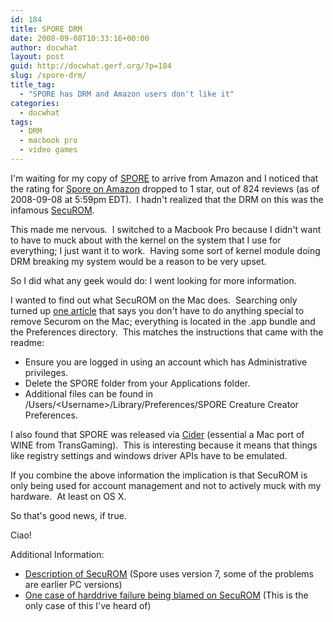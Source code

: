 ```yaml
---
id: 184
title: SPORE DRM
date: 2008-09-08T10:33:16+00:00
author: docwhat
layout: post
guid: http://docwhat.gerf.org/?p=184
slug: /spore-drm/
title_tag:
  - "SPORE has DRM and Amazon users don't like it"
categories:
  - docwhat
tags:
  - DRM
  - macbook pro
  - video games
---
```

I'm waiting for my copy of <a href="http://www.spore.com/">SPORE</a> to arrive from Amazon and I noticed that the rating for <a name="evtst|a|B000FKBCX4" href="http://www.amazon.com/Electronic-Arts-15352-Spore/dp/B000FKBCX4%3FSubscriptionId%3D02E5W5871AJF7PMMMS82%26tag%3Dws%26linkCode%3Dxm2%26camp%3D2025%26creative%3D165953%26creativeASIN%3DB000FKBCX4">Spore on Amazon</a> dropped to 1 star, out of 824 reviews (as of 2008-09-08 at 5:59pm EDT).  I hadn't realized that the DRM on this was the infamous <a href="http://en.wikipedia.org/wiki/SecuROM">SecuROM</a>.

This made me nervous.  I switched to a Macbook Pro because I didn't want to have to muck about with the kernel on the system that I use for everything; I just want it to work.  Having some sort of kernel module doing DRM breaking my system would be a reason to be very upset.

<!--more-->So I did what any geek would do: I went looking for more information.

I wanted to find out what SecuROM on the Mac does.  Searching only turned up <a href="http://securom.mustbedestroyed.org/phorum/viewtopic.php?f=8&amp;t=84&amp;p=701">one article</a> that says you don't have to do anything special to remove Securom on the Mac; everything is located in the .app bundle and the Preferences directory.  This matches the instructions that came with the readme:
<ul>
	<li>Ensure you are logged in using an account which has Administrative privileges.</li>
	<li>Delete the SPORE folder from your Applications folder.</li>
	<li>Additional files can be found in /Users/&lt;Username&gt;/Library/Preferences/SPORE Creature Creator Preferences.</li>
</ul>
I also found that SPORE was released via <a href="http://www.transgaming.com/products/cider/">Cider</a> (essential a Mac port of WINE from TransGaming).  This is interesting because it means that things like registry settings and windows driver APIs have to be emulated.

If you combine the above information the implication is that SecuROM is only being used for account management and not to actively muck with my hardware.  At least on OS X.

So that's good news, if true.

Ciao!

Additional Information:
<ul>
	<li><a href="http://reclaimyourgame.com/index.php?option=com_content&amp;view=article&amp;id=52&amp;Itemid=13">Description of SecuROM</a> (Spore uses version 7, some of the problems are earlier PC versions)</li>
	<li><a href="http://forums.ea.com/mboards/thread.jspa?threadID=378657&amp;tstart=0&amp;start=251">One case of harddrive failure being blamed on SecuROM</a> (This is the only case of this I've heard of)</li>
</ul>